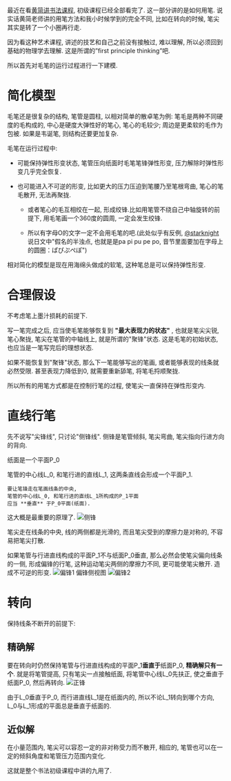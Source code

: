 <!--
.. title: 毛笔字粗浅研究(0)
.. slug: brush-pen-research-0
.. date: 2018-1-5 22:00:06 UTC+08:00
.. tags: Art
.. category:
.. link:
.. description:
.. type: text
-->

最近在看[黄简讲书法课程](https://www.youtube.com/playlist?list=PL54cajc78e_S8g1Ow2r3epz9GfDLu6iKT), 初级课程已经全部看完了. 这一部分讲的是如何用笔. 说实话黄简老师讲的用笔方法和我小时候学到的完全不同, 比如在转向的时候, 笔尖其实是转了一个小圈再行走.

因为看这种艺术课程, 讲述的技艺和自己之前没有接触过, 难以理解, 所以必须回到基础的物理学去理解. 这是所谓的”first principle thinking”吧.

所以首先对毛笔的运行过程进行一下建模.

<!-- TEASER_END -->
# 简化模型

毛笔还是很复杂的结构, 笔管是圆柱, 以相对简单的散卓笔为例: 笔毛是两种不同硬度的毛构成的, 中心是硬度大弹性好的笔心, 笔心的毛较少; 周边是更柔软的毛作为包被. 如果是韦诞笔, 则结构还要更加复杂.

毛笔在运行过程中:

* 可能保持弹性形变状态, 笔管压向纸面时毛笔笔锋弹性形变, 压力解除时弹性形变几乎完全恢复.
* 也可能进入不可逆的形变, 比如更大的压力压迫到笔腰乃至笔根弯曲, 笔心的笔毛散开, 无法再聚拢.

    * 或者笔心的毛互相绞在一起, 形成绞锋.比如用笔管不绕自己中轴旋转的前提下, 用毛笔画一个360度的圆周, 一定会发生绞锋.

    * 所以有字母O的文字一定不会用毛笔的吧.(此处似乎有反例, [@starknight](https://twitter.com/starknight)说日文中"假名的半浊点, 也就是是pa pi pu pe po, 音节里面要加在字母上的圆圈：ぱぴぷぺぽ")

相对简化的模型是现在用海绵头做成的软笔, 这种笔总是可以保持弹性形变.

# 合理假设

不考虑笔上墨汁损耗的前提下.

写一笔完成之后, 应当使毛笔能够恢复到 __"最大表现力的状态"__ , 也就是笔尖尖锐, 笔心聚拢, 笔尖在笔管的中轴线上, 就是所谓的"聚锋"状态. 这是毛笔的初始状态, 也应当是一笔写完后的理想状态.

如果不能恢复到"聚锋"状态, 那么下一笔能够写出的笔画, 或者能够表现的线条就必然受限. 甚至表现力降低到0, 就需要重新舔笔, 将笔毛捋顺聚拢.

所以所有的用笔方式都是在控制行笔的过程, 使笔尖一直保持在弹性形变内.

# 直线行笔

先不说写"尖锋线", 只讨论"侧锋线". 侧锋是笔管倾斜, 笔尖弯曲, 笔尖指向行进方向的背向.

纸面是一个平面P_0

笔管的中心线L_0, 和笔行进的直线L_1, 这两条直线会形成一个平面P_1.

    要让笔锋走在笔画线条的中央,
    笔管的中心线L_0, 和笔行进的直线L_1所构成的P_1平面
    应当 **垂直** 于P_0平面(纸面).

这大概是最重要的原理了.
![侧锋](/images/侧锋.png)

笔尖走在线条的中央, 线的两侧都是光滑的, 而且笔尖受到的摩擦力是对称的, 不容易把笔尖打散.

如果笔管与行进直线构成的平面P_1不与纸面P_0垂直, 那么必然会使笔尖偏向线条的一侧, 形成偏锋的行笔, 这种运动笔尖两侧的摩擦力不同, 更可能使笔尖散开. 造成不可逆的形变.
![偏锋1](/images/偏锋1.png)
偏锋侧视图
![偏锋2](/images/偏锋2.png)



# 转向
保持线条不断开的前提下:

## 精确解

要在转向时仍然保持笔管与行进直线构成的平面P_1**垂直于**纸面P_0, **精确解只有一个**. 就是将笔管提高, 只有笔尖一点接触纸面, 将笔管中心线L_0先扶正, 使之垂直于纸面P_0, 然后再转向.
![正锋](/images/正锋.png)

由于L_0垂直于P_0, 而行进直线L_1是在纸面内的, 所以不论L_1转向到哪个方向, L_0与L_1形成的平面总是垂直于纸面的.

## 近似解

在小量范围内, 笔尖可以容忍一定的非对称受力而不散开, 相应的, 笔管也可以在一定的倾斜角度和笔管压力范围内变化.

这就是整个书法初级课程中讲的九用了.
